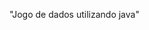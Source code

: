 "Jogo de dados utilizando java" 

<!DOCTYPE html>
<html>
  <body>
    <img src"../src/telas_prontas/TELA_HOME.PNG">
  </body>
</html>

